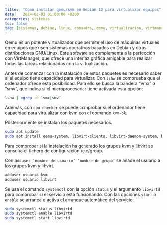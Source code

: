 ```yaml
---
title:  "Cómo instalar qemu/kvm en Debian 12 para virtualizar equipos"
date:   2024-02-03 01:00:00 +0200
categories: sistemas
toc: false
tag: [sistemas, debian, linux, comandos, qemu, virtualizacion, virtmanager, kvm, Implantación de Sistemas Operativos]
---
```

Qemu es un potente virtualizador que permite el uso de máquinas virtuales en equipos que usen sistemas operativos basados en Debian y otras distribuciones GNU/Linux. Este software se complementa a la perfección con VirtManager, que ofrece una interfaz gráfica amigable para realizar todas las tareas relacionadas con la virtualización.

Antes de comenzar con la instalación de estos paquetes es necesario saber si el equipo tiene capacidad para virtualizar. Con `lshw` se comprueba que el ordenador ofrece esta posibilidad. Para ello se busca la bandera “vmx” o “smv”, que indica si el microprocesador tiene activada esta opción: 

```bash
lshw | egrep -o ‘vmx|smv’
```

Además, con `cpu-checker` se puede comprobar si el ordenador tiene capacidad para virtualizar con kvm con el comando `kvm-ok`.

Posteriormente se instalan los paquetes necesarios.

```bash
sudo apt update
sudo apt install qemu-system, libvirt-clients, libvirt-daemon-system, bridge-utils y virt-manager
```

Para comprobar si la instalación ha generado los grupos kvm y libvirt se consulta el fichero de configuración /etc/group.

Con a`dduser ‘nombre de usuario’ ‘nombre de grupo’` se añade el usuario a los grupos kvm y libvirt.

```bash
adduser usuario kvm
adduser usuario libvirt
```

Se usa el comando `systemctl` con la opción `status` y el argumento `libvirtd` para comprobar si el servicio está funcionando. Con las opciones `start` o `enable` se arranca o activa el arranque automático del servicio.

```bash
sudo systemctl status libvirtd
sudo systemctl enable libvirtd
sudo systemctl start libvirtd
```